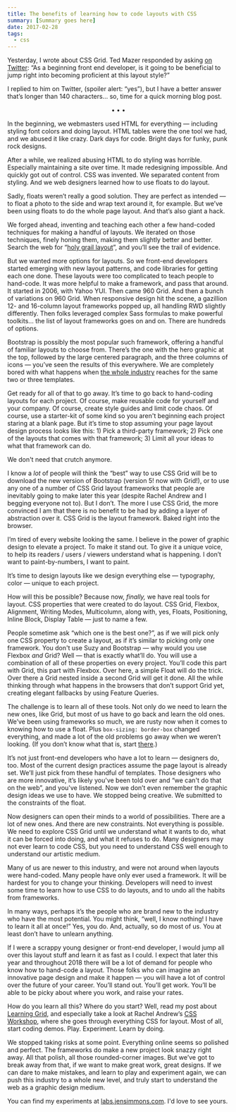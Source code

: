 ```yaml
---
title: The benefits of learning how to code layouts with CSS
summary: [Summary goes here]
date: 2017-02-28
tags:
  - css
---
```

Yesterday, I wrote about CSS Grid. Ted Mazer responded by asking <a href="https://twitter.com/tedmazer/status/836533811676647424">on Twitter</a>: “As a beginning front end developer, is it going to be beneficial to jump right into becoming proficient at this layout style?” 

I replied to him on Twitter, (spoiler alert: “yes”), but I have a better answer that’s longer than 140 characters... so, time for a quick morning blog post.

<p style="text-align:center;">• • •</p>

In the beginning, we webmasters used HTML for everything — including styling font colors and doing layout. HTML tables were the one tool we had, and we abused it like crazy. Dark days for code. Bright days for funky, punk rock designs.

After a while, we realized abusing HTML to do styling was horrible. Especially maintaining a site over time. It made redesigning impossible. And quickly got out of control. CSS was invented. We separated content from styling. And we web designers learned how to use floats to do layout. 

Sadly, floats weren’t really a good solution. They are perfect as intended — to float a photo to the side and wrap text around it, for example. But we’ve been using floats to do the whole page layout. And that’s also giant a hack. 

We forged ahead, inventing and teaching each other a few hand-coded techniques for making a handful of layouts. We iterated on those techniques, finely honing them, making them slightly better and better. Search the web for “<a href="https://duckduckgo.com/?q=holy+grail+layout&t=osx&ia=web">holy grail layout</a>”, and you’ll see the trail of evidence. 

But we wanted more options for layouts. So we front-end developers started emerging with new layout patterns, and code libraries for getting each one done. These layouts were too complicated to teach people to hand-code. It was more helpful to make a framework, and pass that around. It started in 2006, with Yahoo YUI. Then came 960 Grid. And then a bunch of variations on 960 Grid. When responsive design hit the scene, a gazillion 12- and 16-column layout frameworks popped up, all handling RWD slightly differently. Then folks leveraged complex  Sass formulas to make powerful toolkits… the list of layout frameworks goes on and on. There are hundreds of options. 

Bootstrap is possibly the most popular such framework, offering a handful of familiar layouts to choose from. There’s the one with the hero graphic at the top, followed by the large centered paragraph, and the three columns of icons — you’ve seen the results of this everywhere. We are completely bored with what happens when <a href="http://www.piedpiper.com">the whole industry</a> reaches for the same two or three templates. 

Get ready for all of that to go away. It’s time to go back to hand-coding layouts for each project. Of course, make reusable code for yourself and your company. Of course, create style guides and limit code chaos. Of course, use a starter-kit of some kind so you aren't beginning each project staring at a blank page. But it’s time to stop assuming your page layout design process looks like this: 1) Pick a third-party framework; 2) Pick one of the layouts that comes with that framework; 3) Limit all your ideas to what that framework can do.

We don't need that crutch anymore. 

I know a <em>lot</em> of people will think the “best” way to use CSS Grid will be to download the new version of Bootstrap (version 5! now with Grid!), or to use any one of a number of CSS Grid layout frameworks that people are inevitably going to make later this year (despite Rachel Andrew and I begging everyone not to). But I don’t. The more I use CSS Grid, the more convinced I am that there is no benefit to be had by adding a layer of abstraction over it. CSS Grid is the layout framework. Baked right into the browser.

I’m tired of every website looking the same. I believe in the power of graphic design to elevate a project. To make it stand out. To give it a unique voice, to help its readers / users / viewers understand what is happening. I don’t want to paint-by-numbers, I want to paint. 

It’s time to design layouts like we design everything else — typography, color — unique to each project. 

How will this be possible? Because now, <em>finally,</em> we have real tools for layout. CSS properties that were created to do layout. CSS Grid, Flexbox, Alignment, Writing Modes, Multicolumn, along with, yes, Floats, Positioning, Inline Block, Display Table — just to name a few. 

People sometime ask “which one is the best one?”, as if we will pick only one CSS property to create a layout, as if it’s similar to picking only one framework. You don't use Suzy and Bootstrap — why would you use Flexbox <em>and</em> Grid? Well — that is exactly what’ll do. You will use a combination of all of these properties on every project. You’ll code this part with Grid, this part with Flexbox. Over here, a simple Float will do the trick. Over there a Grid nested inside a second Grid will get it done. All the while thinking through what happens in the browsers that don’t support Grid yet, creating elegant fallbacks by using Feature Queries. 

The challenge is to learn all of these tools. Not only do we need to learn the new ones, like Grid, but most of us have to go back and learn the old ones. We’ve been using frameworks so much, we are rusty now when it comes to knowing how to use a float. Plus `box-sizing: border-box` changed everything, and made a lot of the old problems go away when we weren’t looking. (If you don’t know what that is, start <a href="https://www.paulirish.com/2012/box-sizing-border-box-ftw/">there</a>.)

It’s not just front-end developers who have a lot to learn — designers do, too. Most of the current design practices assume the page layout is already set. We’ll just pick from these handful of templates. Those designers who are more innovative, it’s likely you've been told over and “we can't do that on the web”, and you've listened. Now we don’t even remember the graphic design ideas we use to have. We stopped being creative. We submitted to the constraints of the float.

Now designers can open their minds to a world of possibilities. There are a lot of new ones. And there are new constraints. Not everything is possible. We need to explore CSS Grid until we understand what it wants to do, what it can be forced into doing, and what it refuses to do. Many designers may not ever learn to code CSS, but you need to understand CSS well enough to understand our artistic medium.

Many of us are newer to this industry, and were not around when layouts were hand-coded. Many people have only ever used a framework. It will be hardest for you to change your thinking. Developers will need to invest some time to learn how to use CSS to do layouts, and to undo all the habits from frameworks. 

In many ways, perhaps it’s the people who are brand new to the industry who have the most potential. You might think, “well, I know nothing! I have to learn it all at once!” Yes, you do. And, actually, so do most of us. You at least don’t have to unlearn anything. 

If I were a scrappy young designer or front-end developer, I would jump all over this layout stuff and learn it as fast as I could. I expect that later this year and throughout 2018 there will be a lot of demand for people who know how to hand-code a layout. Those folks who can imagine an innovative page design and make it happen — you will have a lot of control over the future of your career. You’ll stand out. You’ll get work. You’ll be able to be picky about where you work, and raise your rates.

How do you learn all this? Where do you start? Well, read my post about <a href="http://jensimmons.com/post/feb-27-2017/learn-css-grid">Learning Grid</a>, and especially take a look at Rachel Andrew’s <a href="https://thecssworkshop.com">CSS Workshop</a>, where she goes through everything CSS for layout. Most of all, start coding demos. Play. Experiment. Learn by doing. 

We stopped taking risks at some point. Everything online seems so polished and perfect. The frameworks do make a new project look snazzy right away. All that polish, all those rounded-corner images. But we’ve got to break away from that, if we want to make great work, great designs. If we can dare to make mistakes, and learn to play and experiment again, we can push this industry to a whole new level, and truly start to understand the web as a graphic design medium.

You can find my experiments at <a href="http://labs.jensimmons.com">labs.jensimmons.com</a>. I'd love to see yours.
